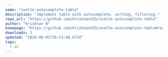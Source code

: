 ```yaml
---
name: "svelte-autocomplete-table"
description: "Implement table with autocomplete, sorting, filtering."
repo_url: "https://github.com/Krishnan555/svelte-autocomplete-table"
author: "Krishnan B"
homepage: "https://github.com/Krishnan555/svelte-autocomplete-table#readme"
downloads: 3
updated: "2020-08-01T16:53:48.673Z"
tags: 
  - ui
---
```


